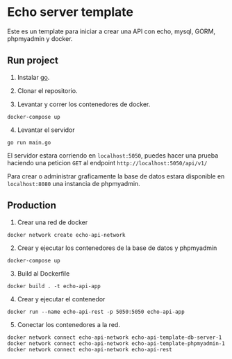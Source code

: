 # Echo server template

Este es un template para iniciar a crear una API con echo, mysql, GORM, phpmyadmin y docker.

## Run project

1. Instalar [go](https://go.dev/dl/).

2. Clonar el repositorio.

3. Levantar y correr los contenedores de docker.

```
docker-compose up
```

4. Levantar el servidor

```
go run main.go
```

El servidor estara corriendo en `localhost:5050`, puedes hacer una prueba haciendo una peticion `GET` al endpoint `http://localhost:5050/api/v1/`

Para crear o administrar graficamente la base de datos estara disponible en `localhost:8080` una instancia de phpmyadmin.

## Production

1. Crear una red de docker

```shell
docker network create echo-api-network
```

2. Crear y ejecutar los contenedores de la base de datos y phpmyadmin

```shell
docker-compose up
```

3. Build al Dockerfile

```shell
docker build . -t echo-api-app
```

4. Crear y ejecutar el contenedor

```shell
docker run --name echo-api-rest -p 5050:5050 echo-api-app
```

5. Conectar los contenedores a la red.

```shell
docker network connect echo-api-network echo-api-template-db-server-1
docker network connect echo-api-network echo-api-template-phpmyadmin-1
docker network connect echo-api-network echo-api-rest
```

